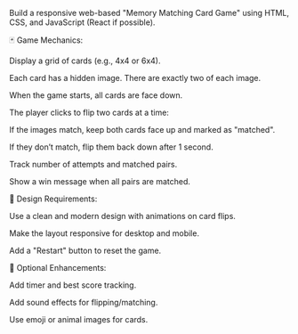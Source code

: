 Build a responsive web-based "Memory Matching Card Game" using HTML, CSS, and JavaScript (React if possible).

🃏 Game Mechanics:

Display a grid of cards (e.g., 4x4 or 6x4).

Each card has a hidden image. There are exactly two of each image.

When the game starts, all cards are face down.

The player clicks to flip two cards at a time:

If the images match, keep both cards face up and marked as "matched".

If they don’t match, flip them back down after 1 second.

Track number of attempts and matched pairs.

Show a win message when all pairs are matched.

🎨 Design Requirements:

Use a clean and modern design with animations on card flips.

Make the layout responsive for desktop and mobile.

Add a "Restart" button to reset the game.

🧠 Optional Enhancements:

Add timer and best score tracking.

Add sound effects for flipping/matching.

Use emoji or animal images for cards.

